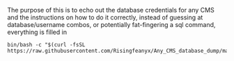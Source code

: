 
The purpose of this is to echo out the database credentials for any CMS and the instructions on how to do it correctly, instead of guessing at database/username combos, or potentially fat-fingering a sql command, everything is filled in

```
bin/bash -c "$(curl -fsSL  https://raw.githubusercontent.com/Risingfeanyx/Any_CMS_database_dump/master/main.sh)"
```

